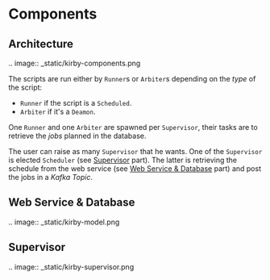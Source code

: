# Components

## Architecture

.. image:: _static/kirby-components.png


The scripts are run either by `Runner`s or `Arbiter`s depending on the *type* 
of the script: 
- `Runner` if the script is a `Scheduled`.
- `Arbiter` if it's a `Deamon`.

One `Runner` and one `Arbiter` are spawned per `Supervisor`, their tasks are to retrieve
the *jobs* planned in the database.

The user can raise as many `Supervisor` that he wants. 
One of the `Supervisor` is elected `Scheduler` (see [Supervisor](#id2) part).
The latter is retrieving the schedule from the web service 
(see [Web Service & Database](#id1) part) and post the jobs in a *Kafka Topic*.


## Web Service & Database 

.. image:: _static/kirby-model.png


## Supervisor

.. image:: _static/kirby-supervisor.png
